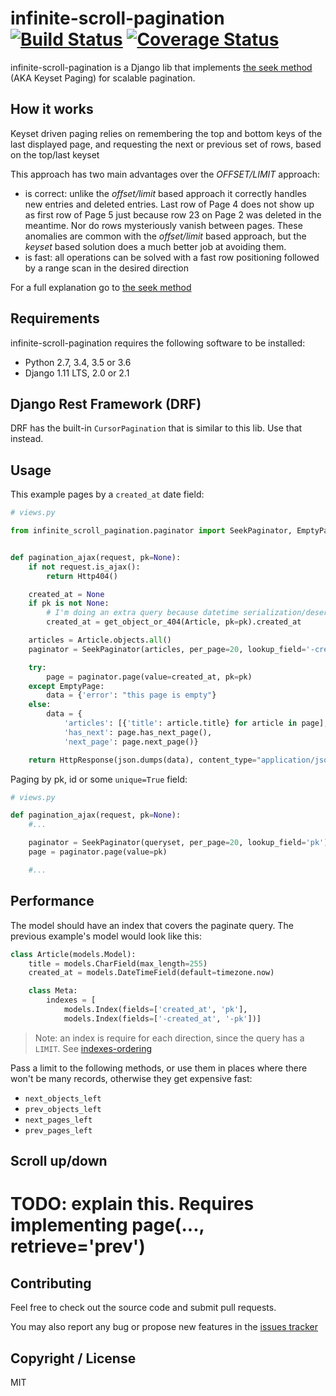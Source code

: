 # infinite-scroll-pagination [![Build Status](https://travis-ci.org/nitely/django-infinite-scroll-pagination.png)](https://travis-ci.org/nitely/django-infinite-scroll-pagination) [![Coverage Status](https://coveralls.io/repos/nitely/django-infinite-scroll-pagination/badge.png?branch=master)](https://coveralls.io/r/nitely/django-infinite-scroll-pagination?branch=master)

infinite-scroll-pagination is a Django lib that implements
[the seek method](http://use-the-index-luke.com/sql/partial-results/fetch-next-page)
(AKA Keyset Paging) for scalable pagination.

## How it works

Keyset driven paging relies on remembering the top and bottom keys of
the last displayed page, and requesting the next or previous set of rows,
based on the top/last keyset

This approach has two main advantages over the *OFFSET/LIMIT* approach:

* is correct: unlike the *offset/limit* based approach it correctly handles
new entries and deleted entries. Last row of Page 4 does not show up as first
row of Page 5 just because row 23 on Page 2 was deleted in the meantime.
Nor do rows mysteriously vanish between pages. These anomalies are common
with the *offset/limit* based approach, but the *keyset* based solution does
a much better job at avoiding them.
* is fast: all operations can be solved with a fast row positioning followed
by a range scan in the desired direction

For a full explanation go to
[the seek method](http://use-the-index-luke.com/sql/partial-results/fetch-next-page)

## Requirements

infinite-scroll-pagination requires the following software to be installed:

* Python 2.7, 3.4, 3.5 or 3.6
* Django 1.11 LTS, 2.0 or 2.1

## Django Rest Framework (DRF)

DRF has the built-in `CursorPagination`
that is similar to this lib. Use that instead.

## Usage

This example pages by a `created_at` date field:

```python
# views.py

from infinite_scroll_pagination.paginator import SeekPaginator, EmptyPage


def pagination_ajax(request, pk=None):
    if not request.is_ajax():
        return Http404()

    created_at = None
    if pk is not None:
        # I'm doing an extra query because datetime serialization/deserialization is hard
        created_at = get_object_or_404(Article, pk=pk).created_at

    articles = Article.objects.all()
    paginator = SeekPaginator(articles, per_page=20, lookup_field='-created_at')

    try:
        page = paginator.page(value=created_at, pk=pk)
    except EmptyPage:
        data = {'error': "this page is empty"}
    else:
        data = {
            'articles': [{'title': article.title} for article in page],
            'has_next': page.has_next_page(),
            'next_page': page.next_page()}

    return HttpResponse(json.dumps(data), content_type="application/json")
```

Paging by pk, id or some `unique=True` field:

```python
# views.py

def pagination_ajax(request, pk=None):
    #...

    paginator = SeekPaginator(queryset, per_page=20, lookup_field='pk')
    page = paginator.page(value=pk)

    #...
```

## Performance

The model should have an index that covers the paginate query.
The previous example's model would look like this:

```python
class Article(models.Model):
    title = models.CharField(max_length=255)
    created_at = models.DateTimeField(default=timezone.now)

    class Meta:
        indexes = [
            models.Index(fields=['created_at', 'pk'],
            models.Index(fields=['-created_at', '-pk'])]
```

> Note: an index is require for each direction,
  since the query has a `LIMIT`.
  See [indexes-ordering](https://www.postgresql.org/docs/9.3/indexes-ordering.html)

Pass a limit to the following methods,
or use them in places where there won't be
many records, otherwise they get expensive fast:

* ``next_objects_left``
* ``prev_objects_left``
* ``next_pages_left``
* ``prev_pages_left``

## Scroll up/down

# TODO: explain this. Requires implementing page(..., retrieve='prev')

## Contributing

Feel free to check out the source code and submit pull requests.

You may also report any bug or propose new features in the
[issues tracker](https://github.com/nitely/django-infinite-scroll-pagination/issues)

## Copyright / License

MIT
